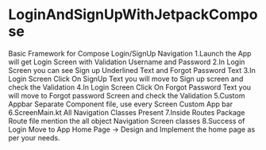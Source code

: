 # LoginAndSignUpWithJetpackCompose
Basic Framework for Compose Login/SignUp Navigation
1.Launch the App will get Login Screen with Validation Username and Password
2.In Login Screen you can see  Sign up Underlined Text and Forgot Password Text 
3.In Login Screen Click On SignUp Text you will move to Sign up screen and check the Validation
4.In Login Screen Click On Forgot Password Text you will move to Forgot password Screen and check the Validation
5.Custom Appbar Separate Component file, use every Screen Custom App bar
6.ScreenMain.kt All Navigation Classes Present
7.Inside Routes Package  Route file mention the all object Navigation Screen classes 
8.Success of Login Move to App Home Page -> Design and Implement the home page as per your needs.
